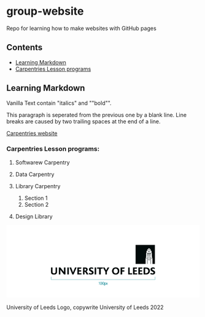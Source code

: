 # group-website
Repo for learning how to make websites with GitHub pages

## Contents
* [Learning Markdown](#learning-markdown)
* [Carpentries Lesson programs](#carpentries-lesson-programs)

## Learning Markdown

Vanilla Text contain "italics" and ""bold"".

This paragraph is seperated from the previous one by a blank line.
Line breaks
are caused by two trailing spaces at the end of a line.

[Carpentries website](https://carpentries.org/)

### Carpentries Lesson programs:
1. Softwarew Carpentry
2. Data Carpentry
3. Library Carpentry
    1. Section 1
    2. Section 2

4. Design Library

![University of Leeds Logo](./UniLogo.png)

University of Leeds Logo, copywrite University of Leeds 2022
